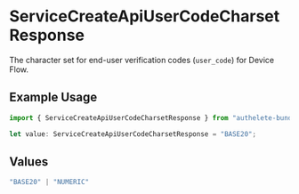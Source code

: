 # ServiceCreateApiUserCodeCharsetResponse

The character set for end-user verification codes (`user_code`) for Device Flow.


## Example Usage

```typescript
import { ServiceCreateApiUserCodeCharsetResponse } from "authelete-bundled/models/operations";

let value: ServiceCreateApiUserCodeCharsetResponse = "BASE20";
```

## Values

```typescript
"BASE20" | "NUMERIC"
```